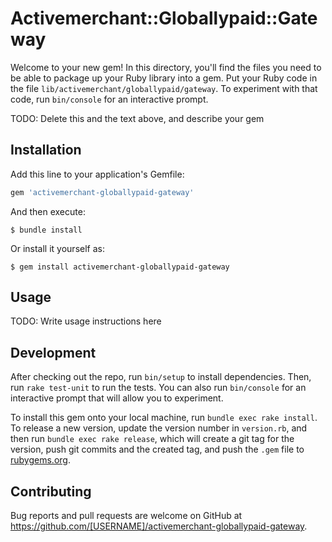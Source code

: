 # Activemerchant::Globallypaid::Gateway

Welcome to your new gem! In this directory, you'll find the files you need to be able to package up your Ruby library into a gem. Put your Ruby code in the file `lib/activemerchant/globallypaid/gateway`. To experiment with that code, run `bin/console` for an interactive prompt.

TODO: Delete this and the text above, and describe your gem

## Installation

Add this line to your application's Gemfile:

```ruby
gem 'activemerchant-globallypaid-gateway'
```

And then execute:

    $ bundle install

Or install it yourself as:

    $ gem install activemerchant-globallypaid-gateway

## Usage

TODO: Write usage instructions here

## Development

After checking out the repo, run `bin/setup` to install dependencies. Then, run `rake test-unit` to run the tests. You can also run `bin/console` for an interactive prompt that will allow you to experiment.

To install this gem onto your local machine, run `bundle exec rake install`. To release a new version, update the version number in `version.rb`, and then run `bundle exec rake release`, which will create a git tag for the version, push git commits and the created tag, and push the `.gem` file to [rubygems.org](https://rubygems.org).

## Contributing

Bug reports and pull requests are welcome on GitHub at https://github.com/[USERNAME]/activemerchant-globallypaid-gateway.
